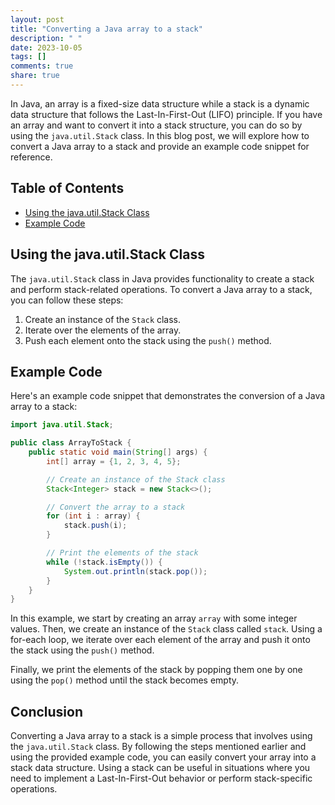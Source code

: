 ```yaml
---
layout: post
title: "Converting a Java array to a stack"
description: " "
date: 2023-10-05
tags: []
comments: true
share: true
---
```


In Java, an array is a fixed-size data structure while a stack is a dynamic data structure that follows the Last-In-First-Out (LIFO) principle. If you have an array and want to convert it into a stack structure, you can do so by using the `java.util.Stack` class. In this blog post, we will explore how to convert a Java array to a stack and provide an example code snippet for reference.

## Table of Contents
- [Using the java.util.Stack Class](#using-the-javautilstack-class)
- [Example Code](#example-code)

## Using the java.util.Stack Class

The `java.util.Stack` class in Java provides functionality to create a stack and perform stack-related operations. To convert a Java array to a stack, you can follow these steps:

1. Create an instance of the `Stack` class.
2. Iterate over the elements of the array.
3. Push each element onto the stack using the `push()` method.

## Example Code

Here's an example code snippet that demonstrates the conversion of a Java array to a stack:

```java
import java.util.Stack;

public class ArrayToStack {
    public static void main(String[] args) {
        int[] array = {1, 2, 3, 4, 5};

        // Create an instance of the Stack class
        Stack<Integer> stack = new Stack<>();

        // Convert the array to a stack
        for (int i : array) {
            stack.push(i);
        }

        // Print the elements of the stack
        while (!stack.isEmpty()) {
            System.out.println(stack.pop());
        }
    }
}
```

In this example, we start by creating an array `array` with some integer values. Then, we create an instance of the `Stack` class called `stack`. Using a for-each loop, we iterate over each element of the array and push it onto the stack using the `push()` method.

Finally, we print the elements of the stack by popping them one by one using the `pop()` method until the stack becomes empty.

## Conclusion

Converting a Java array to a stack is a simple process that involves using the `java.util.Stack` class. By following the steps mentioned earlier and using the provided example code, you can easily convert your array into a stack data structure. Using a stack can be useful in situations where you need to implement a Last-In-First-Out behavior or perform stack-specific operations.